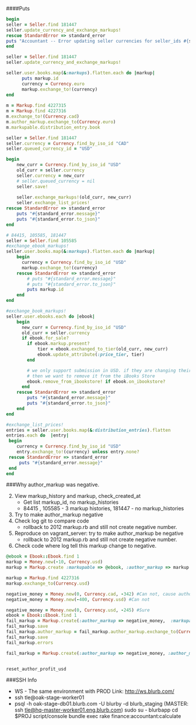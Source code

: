 ####Puts 
```ruby
begin    
seller = Seller.find 181447
seller.update_currency_and_exchange_markups!
rescue StandardError => standard_error 
puts "Accountant -- Error updating seller currencies for seller_ids #{standard_error.message}"
end   
````

```ruby
seller = Seller.find 181447
seller.update_currency_and_exchange_markups!

seller.user.books.map(&:markups).flatten.each do |markup|
      puts markup.id
      currency = Currency.euro
      markup.exchange_to!(currency)
end
    
m = Markup.find 4227315
m = Markup.find 4227316
m.exchange_to!(Currency.cad)    
m.author_markup.exchange_to(Currency.euro)
m.markupable.distribution_entry.book

seller = Seller.find 181447
seller.currency = Currency.find_by_iso_id "CAD"
seller.queued_currency_id = "USD"

begin
    new_curr = Currency.find_by_iso_id "USD"
    old_curr = seller.currency
    seller.currency = new_curr
    # seller.queued_currency = nil
    seller.save!
     
    seller.exchange_markups!(old_curr, new_curr)
    seller.exchange_list_prices!
rescue StandardError => standard_error
    puts "#{standard_error.message}"
    puts "#{standard_error.to_json}"
end

# 84415, 105585, 181447
seller = Seller.find 105585
#exchange_ebook_markups!
seller.user.books.map(&:markups).flatten.each do |markup|
    begin
      currency = Currency.find_by_iso_id "USD"
      markup.exchange_to!(currency)
    rescue StandardError => standard_error
        # puts "#{standard_error.message}"
        # puts "#{standard_error.to_json}"
        puts markup.id
    end
end

#exchange_book_markups!
seller.user.ebooks.each do |ebook|
    begin
      new_curr = Currency.find_by_iso_id "USD"
      old_curr = seller.currency
      if ebook.for_sale?
        if ebook.markup.present?
            tier = ebook.exchanged_to_tier(old_curr, new_curr)
            ebook.update_attribute(:price_tier, tier)
        end

        # we only support submission in USD. if they are changing their currency
        # then we want to remove it from the iBooks Store
        ebook.remove_from_ibookstore! if ebook.on_ibookstore?
      end    
    rescue StandardError => standard_error
        puts "#{standard_error.message}"
        puts "#{standard_error.to_json}"
    end
end

#exchange_list_prices!
entries = seller.user.books.map(&:distribution_entries).flatten
entries.each do  |entry|
 begin
    currency = Currency.find_by_iso_id "USD"
    entry.exchange_to!(currency) unless entry.none?
 rescue StandardError => standard_error
     puts "#{standard_error.message}"
 end  
end

```

###Why author_markup was negative.

2) View markup_history and markup, check_created_at
    - Get list markup_id, no markup_histories
    - 84415 , 105585 - 3 markup histories, 181447 - no markup_histories
1) Try to make author_markup negative
3) Check log git to compare code
    - rollback to 2012 markup.rb and still not create negative number.
4) Reproduce on vagrant_server: try to make author_markup be negative
    - rollback to 2012 markup.rb and still not create negative number.
5) Check code where log tell this markup change to negative.

```ruby
@ebook = Ebook::Ebook.find 1
markup = Money.new(-10, Currency.usd)
markup = Markup.create :markupable => @ebook, :author_markup => markup

markup = Markup.find 4227316
markup.exchange_to(Currency.usd)

negative_money = Money.new(0, Currency.cad, -342) #Can not, cause author_markup_usd is 1
negative_money = Money.new(-400, Currency.usd) #Can not

negative_money = Money.new(0, Currency.usd, -245) #Sure
ebook = Ebook::Ebook.find 1
fail_markup = Markup.create(:author_markup => negative_money,  :markupable => ebook)
fail_markup.save
fail_markup.author_markup = fail_markup.author_markup.exchange_to(Currency.cad)
fail_markup.save
fail_markup.errors

fail_markup = Markup.create(:author_markup => negative_money, :author_markup_usd => negative_money, :markupable => ebook)


reset_author_profit_usd
```
###SSH Info
- WS - The same environment with PROD Link: http://ws.blurb.com/
- ssh tle@oak-stage-worker01
- psql -h  oak-stage-db01.blurb.com -U blurby  -d blurb_staging
(MASTER: ssh tle@hq-master-worker01.eng.blurb.com)
sudo su - blurbapp
cd $PROJ
script/console
bundle exec rake finance:accountant:calculate
